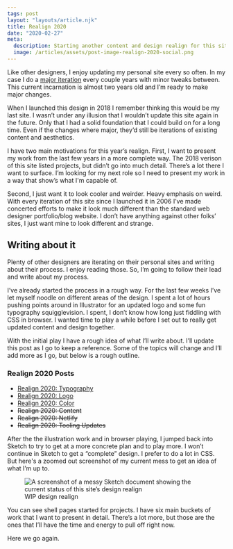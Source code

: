 ```yaml
---
tags: post
layout: "layouts/article.njk"
title: Realign 2020
date: "2020-02-27"
meta:
  description: Starting another content and design realign for this site.
  image: /articles/assets/post-image-realign-2020-social.png
---
```


<p class="entry-intro">
  Like other designers, I enjoy updating my personal site every so often. In my
  case I do a <a href="/about#versions">major iteration</a> every couple years
  with minor tweaks between. This current incarnation is almost two years old
  and I’m ready to make major changes.
</p>

<p>
  When I launched this design in 2018 I remember thinking this would be my last
  site. I wasn’t under any illusion that I wouldn’t update this site again in
  the future. Only that I had a solid foundation that I could build on for a
  long time. Even if the changes where major, they’d still be iterations of
  existing content and aesthetics.
</p>

<p>
  I have two main motivations for this year’s realign. First, I want to present
  my work from the last few years in a more complete way. The 2018 verison of
  this site listed projects, but didn’t go into much detail. There’s a lot there
  I want to surface. I’m looking for my next role so I need to present my work
  in a way that show’s what I'm capable of.
</p>
<p>
  Second, I just want it to look cooler and weirder. Heavy emphasis on weird.
  With every iteration of this site since I launched it in 2006 I’ve made
  concerted efforts to make it look much different than the standard web
  designer portfolio/blog website. I don’t have anything against other folks’
  sites, I just want mine to look different and strange.
</p>

<h2>Writing about it</h2>
<p>
  Plenty of other designers are iterating on their personal sites and writing
  about their process. I enjoy reading those. So, I’m going to follow their lead
  and write about my process.
</p>
<p>
  I’ve already started the process in a rough way. For the last few weeks I’ve
  let myself noodle on different areas of the design. I spent a lot of hours
  pushing points around in Illustrator for an updated logo and some fun
  typography squigglevision. I spent, I don’t know how long just fiddling with
  CSS in browser. I wanted time to play a while before I set out to really get
  updated content and design together.
</p>

<p>
  With the initial play I have a rough idea of what I’ll write about. I’ll
  update this post as I go to keep a reference. Some of the topics will change
  and I’ll add more as I go, but below is a rough outline.
</p>

<h3>Realign 2020 Posts</h3>
<ul>
  <li>
    <a href="/blog/realign-2020-typography"
      >Realign 2020: Typography</a
    >
  </li>
  <li>
    <a href="/blog/realign-2020-logo"
      >Realign 2020: Logo</a
    >
  </li>
  <li>
    <a href="/blog/realign-2020-color"
      >Realign 2020: Color</a
    >
  </li>
  <li><a class="link--future"><s>Realign 2020: Content</s></a></li>
  <li><a class="link--future"><s>Realign 2020: Netlify</s></a></li>
  <li><a class="link--future"><s>Realign 2020: Tooling Updates</s></a></li>
</ul>

<p>
  After the the illustration work and in browser playing, I jumped back into
  Sketch to try to get at a more concrete plan and to play more. I won’t
  continue in Sketch to get a “complete” design. I prefer to do a lot in CSS.
  But here's a zoomed out screenshot of my current mess to get an idea of what
  I’m up to.
</p>

<figure>
  <img src="/blog/assets/post-image-realign-2020-initial-sketch.png" alt="A screenshot of a messy Sketch document showing the current status of this site’s design realign"/>
  <figcaption>
    WIP design realign
  </figcaption>
</figure>

<p>
  You can see shell pages started for projects. I have six main buckets of work
  that I want to present in detail. There’s a lot more, but those are the ones
  that I’ll have the time and energy to pull off right now.
</p>

<p>
  Here we go again.
</p>
